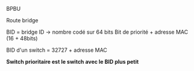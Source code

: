 BPBU

Route bridge

BID = bridge ID -> nombre codé sur 64 bits  Bit de priorité + adresse MAC (16 + 48bits)

BID d'un switch = 32727 + adresse MAC

**Switch prioritaire est le switch avec le BID plus petit**



